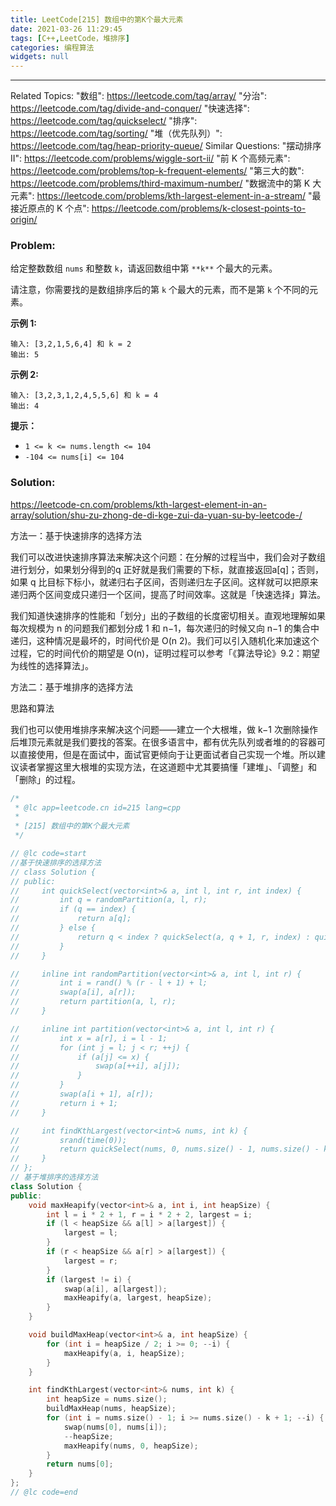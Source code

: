 ```yaml
---
title: LeetCode[215] 数组中的第K个最大元素
date: 2021-03-26 11:29:45
tags: [C++,LeetCode，堆排序]
categories: 编程算法
widgets: null
---
```


---
Related Topics:
  "数组": https://leetcode.com/tag/array/
  "分治": https://leetcode.com/tag/divide-and-conquer/
  "快速选择": https://leetcode.com/tag/quickselect/
  "排序": https://leetcode.com/tag/sorting/
  "堆（优先队列）": https://leetcode.com/tag/heap-priority-queue/
Similar Questions:
  "摆动排序 II": https://leetcode.com/problems/wiggle-sort-ii/
  "前 K 个高频元素": https://leetcode.com/problems/top-k-frequent-elements/
  "第三大的数": https://leetcode.com/problems/third-maximum-number/
  "数据流中的第 K 大元素": https://leetcode.com/problems/kth-largest-element-in-a-stream/
  "最接近原点的 K 个点": https://leetcode.com/problems/k-closest-points-to-origin/

### Problem:

给定整数数组 `nums` 和整数 `k`，请返回数组中第 `**k**` 个最大的元素。

请注意，你需要找的是数组排序后的第 `k` 个最大的元素，而不是第 `k` 个不同的元素。

**示例 1:**

```
输入: [3,2,1,5,6,4] 和 k = 2
输出: 5
```

**示例 2:**

```
输入: [3,2,3,1,2,4,5,5,6] 和 k = 4
输出: 4
```

**提示：**

- `1 <= k <= nums.length <= 104`
- `-104 <= nums[i] <= 104`

<!--more-->

### Solution:

https://leetcode-cn.com/problems/kth-largest-element-in-an-array/solution/shu-zu-zhong-de-di-kge-zui-da-yuan-su-by-leetcode-/

方法一：基于快速排序的选择方法

我们可以改进快速排序算法来解决这个问题：在分解的过程当中，我们会对子数组进行划分，如果划分得到的q 正好就是我们需要的下标，就直接返回a[q]；否则，如果 q 比目标下标小，就递归右子区间，否则递归左子区间。这样就可以把原来递归两个区间变成只递归一个区间，提高了时间效率。这就是「快速选择」算法。

我们知道快速排序的性能和「划分」出的子数组的长度密切相关。直观地理解如果每次规模为 n 的问题我们都划分成 1 和 n−1，每次递归的时候又向 n−1 的集合中递归，这种情况是最坏的，时间代价是 O(n 2)。我们可以引入随机化来加速这个过程，它的时间代价的期望是 O(n)，证明过程可以参考「《算法导论》9.2：期望为线性的选择算法」。



方法二：基于堆排序的选择方法

思路和算法

我们也可以使用堆排序来解决这个问题——建立一个大根堆，做 k−1 次删除操作后堆顶元素就是我们要找的答案。在很多语言中，都有优先队列或者堆的的容器可以直接使用，但是在面试中，面试官更倾向于让更面试者自己实现一个堆。所以建议读者掌握这里大根堆的实现方法，在这道题中尤其要搞懂「建堆」、「调整」和「删除」的过程。



```c++
/*
 * @lc app=leetcode.cn id=215 lang=cpp
 *
 * [215] 数组中的第K个最大元素
 */

// @lc code=start
//基于快速排序的选择方法
// class Solution {
// public:
//     int quickSelect(vector<int>& a, int l, int r, int index) {
//         int q = randomPartition(a, l, r);
//         if (q == index) {
//             return a[q];
//         } else {
//             return q < index ? quickSelect(a, q + 1, r, index) : quickSelect(a, l, q - 1, index);
//         }
//     }

//     inline int randomPartition(vector<int>& a, int l, int r) {
//         int i = rand() % (r - l + 1) + l;
//         swap(a[i], a[r]);
//         return partition(a, l, r);
//     }

//     inline int partition(vector<int>& a, int l, int r) {
//         int x = a[r], i = l - 1;
//         for (int j = l; j < r; ++j) {
//             if (a[j] <= x) {
//                 swap(a[++i], a[j]);
//             }
//         }
//         swap(a[i + 1], a[r]);
//         return i + 1;
//     }

//     int findKthLargest(vector<int>& nums, int k) {
//         srand(time(0));
//         return quickSelect(nums, 0, nums.size() - 1, nums.size() - k);
//     }
// };
// 基于堆排序的选择方法
class Solution {
public:
    void maxHeapify(vector<int>& a, int i, int heapSize) {
        int l = i * 2 + 1, r = i * 2 + 2, largest = i;
        if (l < heapSize && a[l] > a[largest]) {
            largest = l;
        } 
        if (r < heapSize && a[r] > a[largest]) {
            largest = r;
        }
        if (largest != i) {
            swap(a[i], a[largest]);
            maxHeapify(a, largest, heapSize);
        }
    }

    void buildMaxHeap(vector<int>& a, int heapSize) {
        for (int i = heapSize / 2; i >= 0; --i) {
            maxHeapify(a, i, heapSize);
        } 
    }

    int findKthLargest(vector<int>& nums, int k) {
        int heapSize = nums.size();
        buildMaxHeap(nums, heapSize);
        for (int i = nums.size() - 1; i >= nums.size() - k + 1; --i) {
            swap(nums[0], nums[i]);
            --heapSize;
            maxHeapify(nums, 0, heapSize);
        }
        return nums[0];
    }
};
// @lc code=end


```

